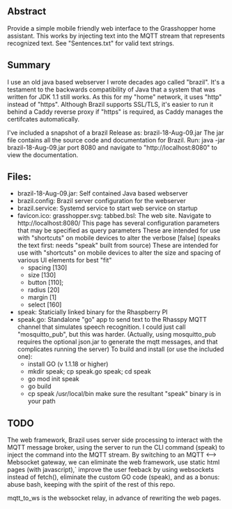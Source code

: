 ## Abstract
Provide a simple mobile friendly web interface to the Grasshopper home
assistant.  This works by injecting text into the MQTT stream that 
represents recognized text.  See "Sentences.txt" for valid text strings.

## Summary
I use an old java based webserver I wrote decades ago called "brazil".
It's a testament to the backwards compatibility of Java that a system
that was written for JDK 1.1 still works. As this for my "home" network, 
it uses "http" instead of "https".  Although Brazil supports SSL/TLS, it's easier
to run it behind a Caddy reverse proxy if "https" is required, as Caddy manages the
certifcates automatically.

I've included a snapshot of a brazil Release as:
  brazil-18-Aug-09.jar
The jar file contains all the source code and documentation for Brazil. Run:
  java -jar brazil-18-Aug-09.jar port 8080
and navigate to "http://localhost:8080" to view the documentation.

## Files:
- brazil-18-Aug-09.jar:
   Self contained Java based webserver
- brazil.config:
   Brazil server configuration for the webserver
- brazil.service:
   Systemd service to start web service on startup
- favicon.ico: grasshopper.svg: tabbed.bsl:
   The web site.  Navigate to http://localhost:8080/
   This page has several configuration parameters that may be specified as
   query parameters These are intended for use with "shortcuts" on mobile devices
   to alter the
     verbose [false] (speaks the text first: needs "speak" built from source)
   These are intended for use with "shortcuts" on mobile devices
   to alter the size and spacing of various UI elements for best "fit"
     - spacing [130]
     - size [130]
     - button [110];
     - radius [20]
     - margin [1]
     - select [160]
- speak:
   Staticially linked binary for the Rhaspberry PI
- speak.go:
   Standalone "go" app to send text to the Rhasspy MQTT channel that
   simulates speech recognition.  I could just call "mosquitto_pub",
   but this was harder.  (Actually, using mosquitto_pub requires the
   optional json.jar to generate the mqtt messages, and that complicates
   running the server)
   To build and install (or use the included one):
     - install GO (v 1.1.18 or higher)
     - mkdir speak; cp speak.go speak; cd speak
     - go mod init speak
     - go build
     - cp speak /usr/local/bin
   make sure the resultant "speak" binary is in your path

## TODO
  The web framework, Brazil uses server side processing to interact with the MQTT
  message broker, using the server to run the CLI command (speak) to inject the 
  command into the MQTT stream.  By switching to an MQTT <--> Mebsocket gateway, 
  we can eliminate the web framework, use static html pages (with javascript),`
  improve the user feeback by using websockets instead of fetch(), eliminate the
  custom GO code (speak), and as a bonus: abuse bash, keeping with the spirit of
  the rest of this repo.

  mqtt_to_ws is the websocket relay, in advance of rewriting the web pages.
